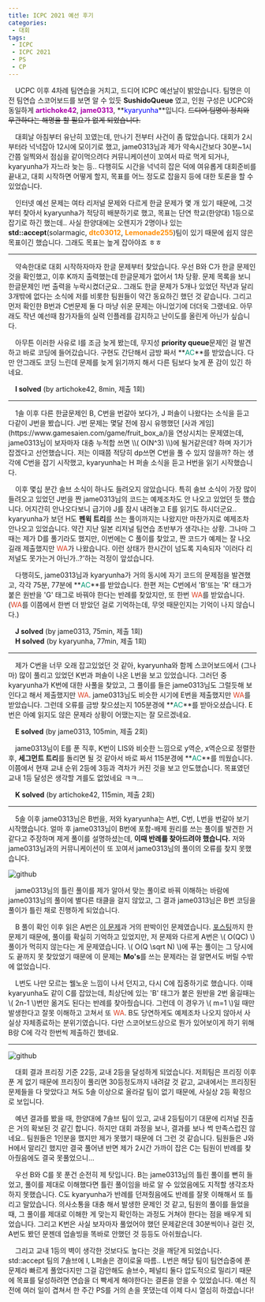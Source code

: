 ```yaml
---
title: ICPC 2021 예선 후기
categories:
 - 대회
tags:
 - ICPC
 - ICPC 2021
 - PS
 - CP
---
```


　UCPC 이후 4차례 팀연습을 거치고, 드디어 ICPC 예선날이 밝았습니다. 팀명은 이전 팀연습 스코어보드를 보면 알 수 있듯 **SushidoQueue** 였고, 인원 구성은 UCPC와 동일하게 **<font color='#aa00aa'>artichoke42</font>**, **<font color='#aa00aa'>jame0313</font>**, **<font color='#0000ff'>kyaryunha</font>**입니다. ~~드디어 팀명이 정치와 무관하다는 해명을 할 필요가 없게 되었습니다.~~

　대회날 아침부터 유난히 꼬였는데, 만나기 전부터 사건이 좀 많았습니다. 대회가 2시부터라 넉넉잡아 12시에 모이기로 했고, jame0313님과 제가 약속시간보다 30분~1시간쯤 일찍와서 점심을 같이먹으려다 커뮤니케이션이 꼬여서 따로 먹게 되거나, kyaryunha가 자느라 늦는 등.. 다행히도 시간을 넉넉히 잡은 덕에 여유롭게 대회준비를 끝내고, 대회 시작하면 어떻게 할지, 목표를 어느 정도로 잡을지 등에 대한 토론을 할 수 있었습니다. 

　인터넷 예선 문제는 여타 리저널 문제와 다르게 한글 문제가 몇 개 있기 때문에, 그것부터 찾아서 kyaryunha가 적당히 배분하기로 했고, 목표는 단연 학교(한양대) 1등으로 잡기로 하긴 했는데.. 사실 한양대에는 오렌지가 2명이나 있는 **std::accept**(solarmagic, **<font color='#ff8c00'>dtc03012</font>**, **<font color='#ff8c00'>Lemonade255</font>**)팀이 있기 때문에 쉽지 않은 목표이긴 했습니다. 그래도 목표는 높게 잡아야죠 ㅎㅎ
<hr/>

　약속한대로 대회 시작하자마자 한글 문제부터 찾았습니다. 우선 B와 C가 한글 문제인 것을 확인했고, 이후 K까지 출력했는데 한글문제가 없어서 1차 당황. 문제 목록을 보니 한글문제인 I번 출력을 누락시켰더군요.. 그래도 한글 문제가 5개나 있었던 작년과 달리 3개밖에 없다는 소식에 저를 비롯한 팀원들이 약간 동요하긴 했던 것 같습니다. 그리고 먼저 확인한 B번과 C번문제 둘 다 마냥 쉬운 문제는 아니었기에 더더욱 그랬네요. 아무래도 작년 예선때 참가자들의 실력 인플레를 감지하고 난이도를 올린게 아닌가 싶습니다.

　아무튼 이러한 사유로 I를 조금 늦게 봤는데, 무지성 **priority queue**문제인 걸 발견하고 바로 코딩에 들어갔습니다. 구현도 간단해서 금방 짜서 **<font color='#009874'>AC</font>**를 받았습니다. 다만 안그래도 코딩 느린데 문제를 늦게 읽기까지 해서 다른 팀보다 늦게 푼 감이 있긴 하네요.

　**I solved** (by artichoke42, 8min, 제출 1회)
<hr/>
　1솔 이후 다른 한글문제인 B, C번을 번갈아 보다가, J 퍼솔이 나왔다는 소식을 듣고 다같이 J번을 봤습니다. J번 문제는 몇달 전에 잠시 유행했던 [사과 게임](https://www.gamesaien.com/game/fruit_box_a/)을 연상시치는 문제였는데, jame0313님이 보자마자 대충 누적합 쓰면 \\( O(N^3) \\)에 될거같은데? 하며 자기가 잡겠다고 선언했습니다. 저는 이때쯤 적당히 dp쓰면 C번을 풀 수 있지 않을까? 하는 생각에 C번을 잡기 시작했고, kyaryunha는 H 퍼솔 소식을 듣고 H번을 읽기 시작했습니다.

　이후 몇십 분간 솔브 소식이 하나도 들려오지 않았습니다. 특히 솔브 소식이 가장 많이 들려오고 있었던 J번을 짠 jame0313님의 코드는 예제조차도 안 나오고 있었던 듯 했습니다. 어지간히 안나오다보니 급기야 J를 잠시 내려놓고 E를 읽기도 하시더군요.. kyaryunha가 보던 H도 **펜윅 트리**를 쓰는 풀이까지는 나왔지만 마찬가지로 예제조차 안나오고 있었습니다. 약간 지난 일본 리저널 팀연습 초반부가 생각나는 상황. 그나마 그때는 제가 D를 풀기라도 했지만, 이번에는 C 풀이를 찾았고, 짠 코드가 예제는 잘 나오길래 제출했지만 <font color='#dd4124'>WA</font>가 나왔습니다. 이런 상태가 한시간이 넘도록 지속되자 '이러다 리저널도 못가는거 아닌가..?'하는 걱정이 앞섰습니다.

　다행히도, jame0313님과 kyaryunha가 거의 동시에 자기 코드의 문제점을 발견했고, 각각 75분, 77분에 **<font color='#009874'>AC</font>**를 받았습니다. 한편 저는 C번에서 'B'또는 'R' 태그가 붙은 원반을 'G' 태그로 바꿔야 한다는 반례를 찾았지만, 또 한번 <font color='#dd4124'>WA</font>를 받았습니다. (<font color='#dd4124'>WA</font>를 이쯤에서 한번 더 받았던 걸로 기억하는데, 무엇 때문인지는 기억이 나지 않습니다.)

　**J solved** (by jame0313, 75min, 제출 1회)  
　**H solved** (by kyaryunha, 77min, 제출 1회)
<hr/>

　제가 C번을 너무 오래 잡고있었던 것 같아, kyaryunha와 함께 스코어보드에서 (그나마) 많이 풀리고 있었던 K번과 퍼솔이 나온 L번을 보고 있었습니다. 그러던 중 kyaryunha가 K번에 대한 사풀을 찾았고, 그 풀이를 들은 jame0313님도 그럴듯해 보인다고 해서 제출했지만 <font color='#dd4124'>WA</font>. jame0313님도 비슷한 시기에 E번을 제출했지만 <font color='#dd4124'>WA</font>를 받았습니다. 그런데 오류를 금방 찾으셨는지 105분경에 **<font color='#009874'>AC</font>**를 받아오셨습니다. E번은 아예 읽지도 않은 문제라 상황이 어땠는지는 잘 모르겠네요.

　**E solved** (by jame0313, 105min, 제출 2회)

　jame0313님이 E를 푼 직후, K번이 LIS와 비슷한 느낌으로 y역순, x역순으로 정렬한 후, **세그먼트 트리**를 돌리면 될 것 같아서 바로 짜서 115분경에 **<font color='#009874'>AC</font>**를 띄웠습니다. 이쯤에서 현재 교내 순위 2등에 3등과 격차가 커진 것을 보고 안도했습니다. 목표였던 교내 1등 달성은 생각할 겨를도 없었네요 ㅋㅋ...

　**K solved** (by artichoke42, 115min, 제출 2회)
<hr/>

　5솔 이후 jame0313님은 B번을, 저와 kyaryunha는 A번, C번, L번을 번갈아 보기 시작했습니다. 얼마 후 jame0313님이 B번에 포함-배제 원리를 쓰는 풀이를 발견한 거 같다고 주장하며 제게 풀이를 설명하셨는데, **이때 반례를 찾아드려야 했습니다.** 저와 jame0313님과의 커뮤니케이션이 또 꼬여서 jame0313님의 풀이의 오류를 찾지 못했습니다.

![github](https://user-images.githubusercontent.com/51073213/136691412-c2c96af5-9030-4ca9-a721-f2490eeeff0d.png)

　jame0313님의 틀린 풀이를 제가 알아서 맞는 풀이로 바꿔 이해하는 바람에 jame0313님의 풀이에 별다른 태클을 걸지 않았고, 그 결과 jame0313님은 B번 코딩을 풀이가 틀린 채로 진행하게 되었습니다.

　B 풀이 확인 이후 읽은 A번은 [이 문제](https://www.acmicpc.net/problem/2912)과 거의 판박이인 문제였습니다. [포스팅](https://you4rin.github.io/boj/2021/09/29/class7pp-3/#)까지 한 문제기 때문에, 풀이를 확실히 기억하고 있었지만, 저 문제와 다르게 A번은 \\( O(QC) \\)풀이가 먹히지 않는다는 게 문제였습니다. \\( O(Q \sqrt N) \\)에 푸는 풀이는 그 당시에도 끝까지 못 찾았었기 때문에 이 문제는 **Mo's**를 쓰는 문제라는 걸 알면서도 버릴 수밖에 없었습니다.

　L번도 나만 모르는 웰노운 느낌이 나서 던지고, 다시 C에 집중하기로 했습니다. 이때 kyaryunha도 같이 C를 잡았는데, 최상단에 있는 'B' 태그가 붙은 원반을 2번 옮길때는 \\( 2n-1 \\)번만 옮겨도 된다는 반례를 찾아줬습니다. 그런데 이 경우가 \\( m=1 \\)일 때만 발생한다고 잘못 이해하고 고쳐서 또 <font color='#dd4124'>WA</font>. B도 당연하게도 예제조차 나오지 않아서 사실상 자체종료하는 분위기였습니다. 다만 스코어보드상으로 뭔가 있어보이게 하기 위해 B랑 C에 각각 한번씩 제출하긴 했네요.
<hr/>

![github](https://user-images.githubusercontent.com/51073213/136693252-7d4e50ab-dd61-4181-9067-6d5d2258de73.png)

　대회 결과 프리징 기준 22등, 교내 2등을 달성하게 되었습니다. 저희팀은 프리징 이후 푼 게 없기 때문에 프리징이 풀리면 30등정도까지 내려갈 것 같고, 교내에서는 프리징된 문제들을 다 맞았다고 쳐도 5솔 이상으로 올라갈 팀이 없기 때문에, 사실상 2등 확정으로 보입니다.

　예년 결과를 봤을 때, 한양대에 7솔브 팀이 있고, 교내 2등팀이기 대문에 리저널 진출은 거의 확보된 것 같긴 합니다. 하지만 대회 과정을 보나, 결과를 보나 썩 만족스럽진 않네요.. 팀원들은 1인분을 했지만 제가 못했기 때문에 더 그런 것 같습니다. 팀원들은 J와 H에서 말리긴 했지만 결국 풀어낸 반면 제가 2시간 가까이 잡은 C는 팀원이 반례를 찾아줬음에도 결국 못풀었으니...

　우선 B와 C를 못 푼건 순전히 제 탓입니다. B는 jame0313님의 틀린 풀이를 뻔히 들었고, 풀이를 제대로 이해했다면 틀린 풀이임을 바로 알 수 있었음에도 지적할 생각조차 하지 못했습니다. C도 kyaryunha가 반례를 던져줬음에도 반례를 잘못 이해해서 또 틀리고 말았습니다. 의사소통을 대충 해서 발생한 문제인 것 같고, 팀원의 풀이를 들었을 때, 그 풀이를 제대로 이해한 게 맞는지 확인하는 과정도 거쳐야 한다는 점을 배우게 되었습니다. 그리고 K번은 사실 보자마자 풀었어야 했던 문제같은데 30분씩이나 걸린 것, A번도 봤던 문젠데 업솔빙을 똑바로 안했던 것 등등도 아쉬웠습니다.

　그리고 교내 1등의 벽이 생각한 것보다도 높다는 것을 깨닫게 되었습니다. std::accept 팀의 7솔브에 I, L퍼솔은 경이로울 따름.. L번은 해당 팀이 팀연습중에 푼 문제라 빠르게 풀었다지만 그걸 감안해도 솔브수, 페널티 둘다 압도적으로 밀리기 때문에 목표를 달성하려면 연습을 더 빡세게 해야한다는 결론을 얻을 수 있었습니다. 예선 직전에 여러 일이 겹쳐서 한 주간 PS를 거의 손을 못댔는데 이제 다시 열심히 하겠습니다!